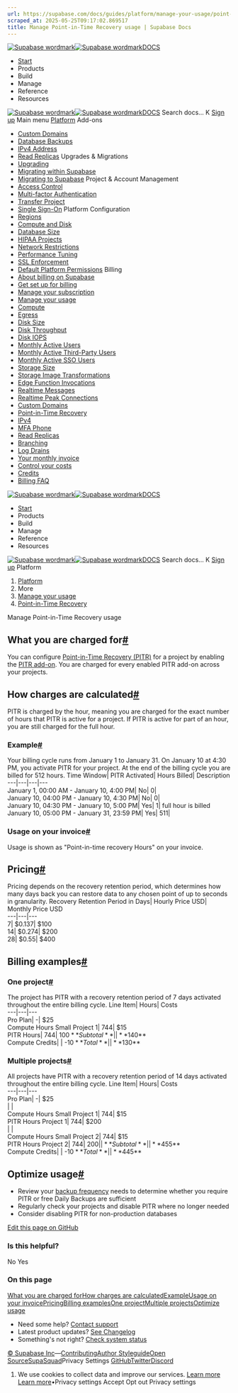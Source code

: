 ```yaml
---
url: https://supabase.com/docs/guides/platform/manage-your-usage/point-in-time-recovery
scraped_at: 2025-05-25T09:17:02.869517
title: Manage Point-in-Time Recovery usage | Supabase Docs
---
```


[![Supabase wordmark](https://supabase.com/docs/_next/image?url=%2Fdocs%2Fsupabase-dark.svg&w=256&q=75)![Supabase wordmark](https://supabase.com/docs/_next/image?url=%2Fdocs%2Fsupabase-light.svg&w=256&q=75)DOCS](https://supabase.com/docs)
  * [Start](https://supabase.com/docs/guides/getting-started)
  * Products 
  * Build 
  * Manage 
  * Reference 
  * Resources 


[![Supabase wordmark](https://supabase.com/docs/_next/image?url=%2Fdocs%2Fsupabase-dark.svg&w=256&q=75)![Supabase wordmark](https://supabase.com/docs/_next/image?url=%2Fdocs%2Fsupabase-light.svg&w=256&q=75)DOCS](https://supabase.com/docs)
Search docs...
K
[Sign up](https://supabase.com/dashboard)
Main menu
[Platform](https://supabase.com/docs/guides/platform)
Add-ons
  * [Custom Domains](https://supabase.com/docs/guides/platform/custom-domains)
  * [Database Backups](https://supabase.com/docs/guides/platform/backups)
  * [IPv4 Address](https://supabase.com/docs/guides/platform/ipv4-address)
  * [Read Replicas](https://supabase.com/docs/guides/platform/read-replicas)
Upgrades & Migrations
  * [Upgrading](https://supabase.com/docs/guides/platform/upgrading)
  * [Migrating within Supabase](https://supabase.com/docs/guides/platform/migrating-within-supabase)
  * [Migrating to Supabase](https://supabase.com/docs/guides/platform/migrating-to-supabase)
Project & Account Management
  * [Access Control](https://supabase.com/docs/guides/platform/access-control)
  * [Multi-factor Authentication](https://supabase.com/docs/guides/platform/multi-factor-authentication)
  * [Transfer Project](https://supabase.com/docs/guides/platform/project-transfer)
  * [Single Sign-On](https://supabase.com/docs/guides/platform/sso)
Platform Configuration
  * [Regions](https://supabase.com/docs/guides/platform/regions)
  * [Compute and Disk](https://supabase.com/docs/guides/platform/compute-and-disk)
  * [Database Size](https://supabase.com/docs/guides/platform/database-size)
  * [HIPAA Projects](https://supabase.com/docs/guides/platform/hipaa-projects)
  * [Network Restrictions](https://supabase.com/docs/guides/platform/network-restrictions)
  * [Performance Tuning](https://supabase.com/docs/guides/platform/performance)
  * [SSL Enforcement](https://supabase.com/docs/guides/platform/ssl-enforcement)
  * [Default Platform Permissions](https://supabase.com/docs/guides/platform/permissions)
Billing
  * [About billing on Supabase](https://supabase.com/docs/guides/platform/billing-on-supabase)
  * [Get set up for billing](https://supabase.com/docs/guides/platform/get-set-up-for-billing)
  * [Manage your subscription](https://supabase.com/docs/guides/platform/manage-your-subscription)
  * [Manage your usage](https://supabase.com/docs/guides/platform/manage-your-usage)
  * [Compute](https://supabase.com/docs/guides/platform/manage-your-usage/compute)
  * [Egress](https://supabase.com/docs/guides/platform/manage-your-usage/egress)
  * [Disk Size](https://supabase.com/docs/guides/platform/manage-your-usage/disk-size)
  * [Disk Throughput](https://supabase.com/docs/guides/platform/manage-your-usage/disk-throughput)
  * [Disk IOPS](https://supabase.com/docs/guides/platform/manage-your-usage/disk-iops)
  * [Monthly Active Users](https://supabase.com/docs/guides/platform/manage-your-usage/monthly-active-users)
  * [Monthly Active Third-Party Users](https://supabase.com/docs/guides/platform/manage-your-usage/monthly-active-users-third-party)
  * [Monthly Active SSO Users](https://supabase.com/docs/guides/platform/manage-your-usage/monthly-active-users-sso)
  * [Storage Size](https://supabase.com/docs/guides/platform/manage-your-usage/storage-size)
  * [Storage Image Transformations](https://supabase.com/docs/guides/platform/manage-your-usage/storage-image-transformations)
  * [Edge Function Invocations](https://supabase.com/docs/guides/platform/manage-your-usage/edge-function-invocations)
  * [Realtime Messages](https://supabase.com/docs/guides/platform/manage-your-usage/realtime-messages)
  * [Realtime Peak Connections](https://supabase.com/docs/guides/platform/manage-your-usage/realtime-peak-connections)
  * [Custom Domains](https://supabase.com/docs/guides/platform/manage-your-usage/custom-domains)
  * [Point-in-Time Recovery](https://supabase.com/docs/guides/platform/manage-your-usage/point-in-time-recovery)
  * [IPv4](https://supabase.com/docs/guides/platform/manage-your-usage/ipv4)
  * [MFA Phone](https://supabase.com/docs/guides/platform/manage-your-usage/advanced-mfa-phone)
  * [Read Replicas](https://supabase.com/docs/guides/platform/manage-your-usage/read-replicas)
  * [Branching](https://supabase.com/docs/guides/platform/manage-your-usage/branching)
  * [Log Drains](https://supabase.com/docs/guides/platform/manage-your-usage/log-drains)
  * [Your monthly invoice](https://supabase.com/docs/guides/platform/your-monthly-invoice)
  * [Control your costs](https://supabase.com/docs/guides/platform/cost-control)
  * [Credits](https://supabase.com/docs/guides/platform/credits)
  * [Billing FAQ](https://supabase.com/docs/guides/platform/billing-faq)


[![Supabase wordmark](https://supabase.com/docs/_next/image?url=%2Fdocs%2Fsupabase-dark.svg&w=256&q=75)![Supabase wordmark](https://supabase.com/docs/_next/image?url=%2Fdocs%2Fsupabase-light.svg&w=256&q=75)DOCS](https://supabase.com/docs)
  * [Start](https://supabase.com/docs/guides/getting-started)
  * Products 
  * Build 
  * Manage 
  * Reference 
  * Resources 


[![Supabase wordmark](https://supabase.com/docs/_next/image?url=%2Fdocs%2Fsupabase-dark.svg&w=256&q=75)![Supabase wordmark](https://supabase.com/docs/_next/image?url=%2Fdocs%2Fsupabase-light.svg&w=256&q=75)DOCS](https://supabase.com/docs)
Search docs...
K
[Sign up](https://supabase.com/dashboard)
Platform
  1. [Platform](https://supabase.com/docs/guides/platform)
  2. More
  3. [Manage your usage](https://supabase.com/docs/guides/platform/manage-your-usage)
  4. [Point-in-Time Recovery](https://supabase.com/docs/guides/platform/manage-your-usage/point-in-time-recovery)


Manage Point-in-Time Recovery usage
## What you are charged for[#](https://supabase.com/docs/guides/platform/manage-your-usage/point-in-time-recovery#what-you-are-charged-for)
You can configure [Point-in-Time Recovery (PITR)](https://supabase.com/docs/guides/platform/backups#point-in-time-recovery) for a project by enabling the [PITR add-on](https://supabase.com/dashboard/project/_/settings/addons?panel=pitr). You are charged for every enabled PITR add-on across your projects.
## How charges are calculated[#](https://supabase.com/docs/guides/platform/manage-your-usage/point-in-time-recovery#how-charges-are-calculated)
PITR is charged by the hour, meaning you are charged for the exact number of hours that PITR is active for a project. If PITR is active for part of an hour, you are still charged for the full hour.
### Example[#](https://supabase.com/docs/guides/platform/manage-your-usage/point-in-time-recovery#example)
Your billing cycle runs from January 1 to January 31. On January 10 at 4:30 PM, you activate PITR for your project. At the end of the billing cycle you are billed for 512 hours.
Time Window| PITR Activated| Hours Billed| Description  
---|---|---|---  
January 1, 00:00 AM - January 10, 4:00 PM| No| 0|   
January 10, 04:00 PM - January 10, 4:30 PM| No| 0|   
January 10, 04:30 PM - January 10, 5:00 PM| Yes| 1| full hour is billed  
January 10, 05:00 PM - January 31, 23:59 PM| Yes| 511|   
### Usage on your invoice[#](https://supabase.com/docs/guides/platform/manage-your-usage/point-in-time-recovery#usage-on-your-invoice)
Usage is shown as "Point-in-time recovery Hours" on your invoice.
## Pricing[#](https://supabase.com/docs/guides/platform/manage-your-usage/point-in-time-recovery#pricing)
Pricing depends on the recovery retention period, which determines how many days back you can restore data to any chosen point of up to seconds in granularity.
Recovery Retention Period in Days| Hourly Price USD| Monthly Price USD  
---|---|---  
7| $0.137| $100  
14| $0.274| $200  
28| $0.55| $400  
## Billing examples[#](https://supabase.com/docs/guides/platform/manage-your-usage/point-in-time-recovery#billing-examples)
### One project[#](https://supabase.com/docs/guides/platform/manage-your-usage/point-in-time-recovery#one-project)
The project has PITR with a recovery retention period of 7 days activated throughout the entire billing cycle.
Line Item| Hours| Costs  
---|---|---  
Pro Plan| -| $25  
Compute Hours Small Project 1| 744| $15  
PITR Hours| 744| $100  
**Subtotal**| | **$140**  
Compute Credits| | -$10  
**Total**| | **$130**  
### Multiple projects[#](https://supabase.com/docs/guides/platform/manage-your-usage/point-in-time-recovery#multiple-projects)
All projects have PITR with a recovery retention period of 14 days activated throughout the entire billing cycle.
Line Item| Hours| Costs  
---|---|---  
Pro Plan| -| $25  
| |   
Compute Hours Small Project 1| 744| $15  
PITR Hours Project 1| 744| $200  
| |   
Compute Hours Small Project 2| 744| $15  
PITR Hours Project 2| 744| $200  
| |   
**Subtotal**| | **$455**  
Compute Credits| | -$10  
**Total**| | **$445**  
## Optimize usage[#](https://supabase.com/docs/guides/platform/manage-your-usage/point-in-time-recovery#optimize-usage)
  * Review your [backup frequency](https://supabase.com/docs/guides/platform/backups#frequency-of-backups) needs to determine whether you require PITR or free Daily Backups are sufficient
  * Regularly check your projects and disable PITR where no longer needed
  * Consider disabling PITR for non-production databases

[Edit this page on GitHub ](https://github.com/supabase/supabase/blob/master/apps/docs/content/guides/platform/manage-your-usage/point-in-time-recovery.mdx)
### Is this helpful?
No Yes
### On this page
[What you are charged for](https://supabase.com/docs/guides/platform/manage-your-usage/point-in-time-recovery#what-you-are-charged-for)[How charges are calculated](https://supabase.com/docs/guides/platform/manage-your-usage/point-in-time-recovery#how-charges-are-calculated)[Example](https://supabase.com/docs/guides/platform/manage-your-usage/point-in-time-recovery#example)[Usage on your invoice](https://supabase.com/docs/guides/platform/manage-your-usage/point-in-time-recovery#usage-on-your-invoice)[Pricing](https://supabase.com/docs/guides/platform/manage-your-usage/point-in-time-recovery#pricing)[Billing examples](https://supabase.com/docs/guides/platform/manage-your-usage/point-in-time-recovery#billing-examples)[One project](https://supabase.com/docs/guides/platform/manage-your-usage/point-in-time-recovery#one-project)[Multiple projects](https://supabase.com/docs/guides/platform/manage-your-usage/point-in-time-recovery#multiple-projects)[Optimize usage](https://supabase.com/docs/guides/platform/manage-your-usage/point-in-time-recovery#optimize-usage)
  * Need some help?
[Contact support](https://supabase.com/support)
  * Latest product updates?
[See Changelog](https://supabase.com/changelog)
  * Something's not right?
[Check system status](https://status.supabase.com/)


[© Supabase Inc](https://supabase.com/)—[Contributing](https://github.com/supabase/supabase/blob/master/apps/docs/DEVELOPERS.md)[Author Styleguide](https://github.com/supabase/supabase/blob/master/apps/docs/CONTRIBUTING.md)[Open Source](https://supabase.com/open-source)[SupaSquad](https://supabase.com/supasquad)Privacy Settings
[GitHub](https://github.com/supabase/supabase)[Twitter](https://twitter.com/supabase)[Discord](https://discord.supabase.com/)
  1. We use cookies to collect data and improve our services. [Learn more](https://supabase.com/privacy#8-cookies-and-similar-technologies-used-on-our-european-services)
[Learn more](https://supabase.com/privacy#8-cookies-and-similar-technologies-used-on-our-european-services)•Privacy settings
Accept Opt out Privacy settings



